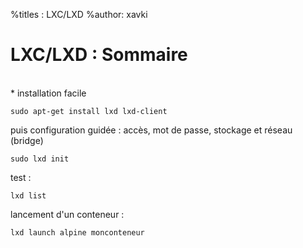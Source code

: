 %titles : LXC/LXD
%author: xavki

# LXC/LXD : Sommaire


<br>
* installation facile

```
sudo apt-get install lxd lxd-client
```

puis configuration guidée : accès, mot de passe, stockage et réseau (bridge)

```
sudo lxd init
```

test : 

```
lxd list
```

lancement d'un conteneur :

```
lxd launch alpine monconteneur
```

